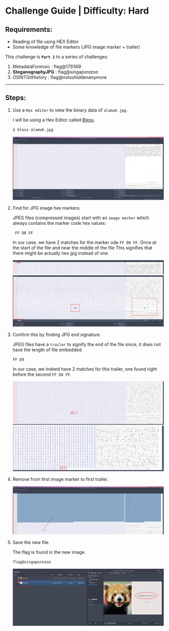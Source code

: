 # Challenge Guide | Difficulty: Hard

## Requirements:

- Reading of file using HEX Editor
- Some knowledge of file markers (JPG image marker + trailer)

This challenge is **`Part 2`** to a series of challenges:

1. MetadataForensic : flag@179369
2. **SteganographyJPG** : flag@singaporezoo
3. OSINTGitHistory : flag@notsohiddenanymore

---

## Steps:

1.  Use a `Hex editor` to view the binary data of `alamak.jpg`.

    I will be using a Hex Editor called [Bless](https://github.com/bwrsandman/Bless).

    ```bash
    $ bless alamak.jpg
    ```

    ![Bless Editor](Guide-Media/2022-05-15%2020-41.png)

2.  Find for JPG image hex markers.

    JPEG files (compressed images) start with an `image marker` which always contains the marker code hex values:

         FF D8 FF

    In our case, we have 2 matches for the marker ode `FF D8 FF`.
    Once at the start of the file and near the middle of the file This signifies that there might be actually two jpg instead of one.

    ![First JPG Marker](Guide-Media/2022-05-15%2020-50.png)
    ![Second JPG Marker](Guide-Media/2022-05-15%2020-44.png)

3.  Confirm this by finding JPG end signature.

    JPEG files have a `trailer` to signify the end of the file since, it does not have the length of file embedded.

        FF D9

    In our case, we indeed have 2 matches for this trailer, one found right before the second `FF D8 FF`.

    ![First JPG Trailer](Guide-Media/2022-05-15%2020-49.png)
    ![Second JPG Trailer](Guide-Media/2022-05-15%2020-49_1.png)

4.  Remove from first image marker to first trailer.

    ![Remove First JPG](Guide-Media/2022-05-15%2021-07.png)

5.  Save the new file.

    The flag is found in the new image.

        flag@singaporezoo

    ![Flag](Guide-Media/2022-05-15%2021-10.png)
